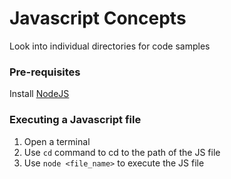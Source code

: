 # Javascript Concepts
Look into individual directories for code samples

### Pre-requisites
Install [NodeJS](https://nodejs.org/en/download/)

### Executing a Javascript file
1. Open a terminal
2. Use `cd` command to cd to the path of the JS file
3. Use `node <file_name>` to execute the JS file
